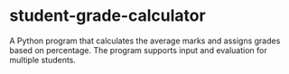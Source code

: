 # student-grade-calculator
A Python program that calculates the average marks and assigns grades based on percentage. The program supports input and evaluation for multiple students.
